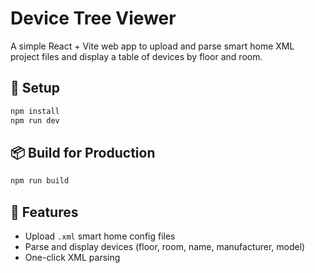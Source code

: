 # Device Tree Viewer

A simple React + Vite web app to upload and parse smart home XML project files and display a table of devices by floor and room.

## 🚀 Setup

```bash
npm install
npm run dev
```

## 📦 Build for Production

```bash
npm run build
```

## 📝 Features

- Upload `.xml` smart home config files
- Parse and display devices (floor, room, name, manufacturer, model)
- One-click XML parsing

